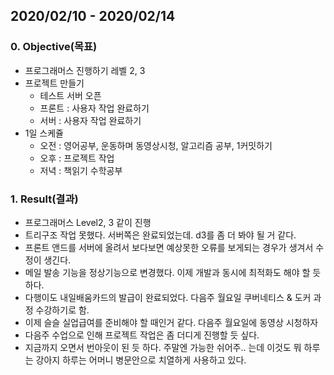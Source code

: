 ## 2020/02/10 - 2020/02/14

### 0. Objective(목표)

- 프로그래머스 진행하기 레벨 2, 3
- 프로젝트 만들기
  - 테스트 서버 오픈
  - 프론트 : 사용자 작업 완료하기
  - 서버 : 사용자 작업 완료하기
- 1일 스케쥴
  - 오전 : 영어공부, 운동하며 동영상시청, 알고리즘 공부, 1커밋하기
  - 오후 : 프로젝트 작업
  - 저녁 : 책읽기 수학공부

### 1. Result(결과)

- 프로그래머스 Level2, 3 같이 진행
- 트리구조 작업 못했다. 서버쪽은 완료되었는데. d3를 좀 더 봐야 될 거 같다.
- 프론트 앤드를 서버에 올려서 보다보면 예상못한 오류를 보게되는 경우가 생겨서 수정이 생긴다.
- 메일 발송 기능을 정상기능으로 변경했다. 이제 개발과 동시에 최적화도 해야 할 듯 하다.
- 다행이도 내일배움카드의 발급이 완료되었다. 다음주 월요일 쿠버네티스 & 도커 과정 수강하기로 함.
- 이제 슬슬 실업급여를 준비해야 할 때인거 같다. 다음주 월요일에 동영상 시청하자
- 다음주 수업으로 인해 프로젝트 작업은 좀 더디게 진행할 듯 싶다.
- 지금까지 오면서 번아웃이 된 듯 하다. 주말엔 가능한 쉬어주.. 는데 이것도 뭐 하루는 강아지 하루는 어머니 병문안으로 치열하게 사용하고 있다.
